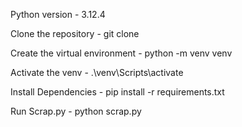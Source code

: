 Python version - 3.12.4

Clone the repository - git clone 

Create the virtual environment - python -m venv venv

Activate the venv - .\venv\Scripts\activate  

Install Dependencies - pip install -r requirements.txt

Run Scrap.py - python scrap.py
